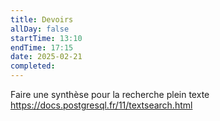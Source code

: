 ```yaml
---
title: Devoirs
allDay: false
startTime: 13:10
endTime: 17:15
date: 2025-02-21
completed:
---
```

Faire une synthèse pour la recherche plein texte
https://docs.postgresql.fr/11/textsearch.html